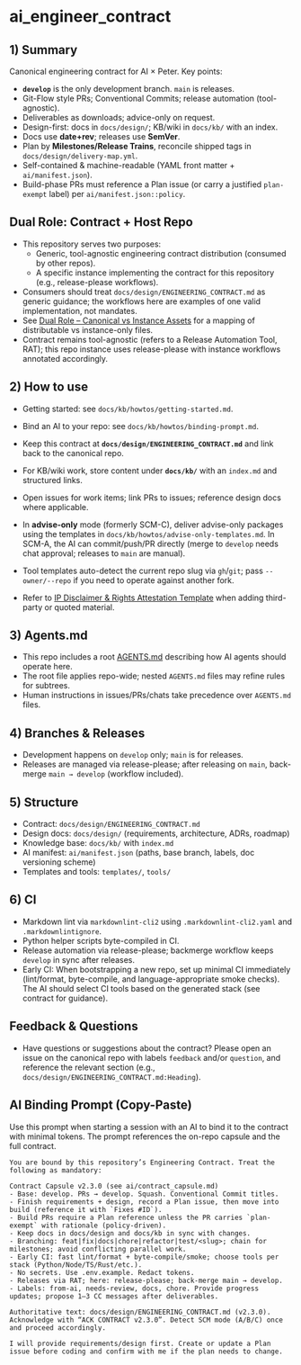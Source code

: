 # ai_engineer_contract

## 1) Summary

Canonical engineering contract for AI × Peter. Key points:

- **`develop`** is the only development branch. `main` is releases.
- Git-Flow style PRs; Conventional Commits; release automation (tool-agnostic).
- Deliverables as downloads; advice-only on request.
- Design-first: docs in `docs/design/`; KB/wiki in `docs/kb/` with an index.
- Docs use **date+rev**; releases use **SemVer**.
- Plan by **Milestones/Release Trains**, reconcile shipped tags in `docs/design/delivery-map.yml`.
- Self-contained & machine-readable (YAML front matter + `ai/manifest.json`).
- Build-phase PRs must reference a Plan issue (or carry a justified `plan-exempt` label) per `ai/manifest.json::policy`.

## Dual Role: Contract + Host Repo

- This repository serves two purposes:
  - Generic, tool-agnostic engineering contract distribution (consumed by other repos).
  - A specific instance implementing the contract for this repository (e.g., release-please workflows).
- Consumers should treat `docs/design/ENGINEERING_CONTRACT.md` as generic guidance; the workflows here are examples of one valid implementation, not mandates.
- See [Dual Role – Canonical vs Instance Assets](docs/kb/dual-role.md) for a mapping of distributable vs instance-only files.
- Contract remains tool-agnostic (refers to a Release Automation Tool, RAT); this repo instance uses release-please with instance workflows annotated accordingly.

## 2) How to use

- Getting started: see `docs/kb/howtos/getting-started.md`.
- Bind an AI to your repo: see `docs/kb/howtos/binding-prompt.md`.

- Keep this contract at **`docs/design/ENGINEERING_CONTRACT.md`** and link back to the canonical repo.
- For KB/wiki work, store content under **`docs/kb/`** with an `index.md` and structured links.
- Open issues for work items; link PRs to issues; reference design docs where applicable.
- In **advise-only** mode (formerly SCM-C), deliver advise-only packages using the templates in `docs/kb/howtos/advise-only-templates.md`. In SCM-A, the AI can commit/push/PR directly (merge to `develop` needs chat approval; releases to `main` are manual).
- Tool templates auto-detect the current repo slug via `gh`/`git`; pass `--owner/--repo` if you need to operate against another fork.
- Refer to [IP Disclaimer & Rights Attestation Template](docs/kb/howtos/ip-disclaimer.md) when adding third-party or quoted material.

## 3) Agents.md

- This repo includes a root [AGENTS.md](AGENTS.md) describing how AI agents should operate here.
- The root file applies repo-wide; nested `AGENTS.md` files may refine rules for subtrees.
- Human instructions in issues/PRs/chats take precedence over `AGENTS.md` files.

## 4) Branches & Releases

- Development happens on `develop` only; `main` is for releases.
- Releases are managed via release-please; after releasing on `main`, back-merge `main → develop` (workflow included).

## 5) Structure

- Contract: `docs/design/ENGINEERING_CONTRACT.md`
- Design docs: `docs/design/` (requirements, architecture, ADRs, roadmap)
- Knowledge base: `docs/kb/` with `index.md`
- AI manifest: `ai/manifest.json` (paths, base branch, labels, doc versioning scheme)
- Templates and tools: `templates/`, `tools/`

## 6) CI

- Markdown lint via `markdownlint-cli2` using `.markdownlint-cli2.yaml` and `.markdownlintignore`.
- Python helper scripts byte-compiled in CI.
- Release automation via release-please; backmerge workflow keeps `develop` in sync after releases.
- Early CI: When bootstrapping a new repo, set up minimal CI immediately (lint/format, byte-compile, and language-appropriate smoke checks). The AI should select CI tools based on the generated stack (see contract for guidance).

## Feedback & Questions

- Have questions or suggestions about the contract? Please open an issue on the canonical repo with labels `feedback` and/or `question`, and reference the relevant section (e.g., `docs/design/ENGINEERING_CONTRACT.md:Heading`).

## AI Binding Prompt (Copy-Paste)

Use this prompt when starting a session with an AI to bind it to the contract with minimal tokens. The prompt references the on-repo capsule and the full contract.

```text
You are bound by this repository’s Engineering Contract. Treat the following as mandatory:

Contract Capsule v2.3.0 (see ai/contract_capsule.md)
- Base: develop. PRs → develop. Squash. Conventional Commit titles.
- Finish requirements + design, record a Plan issue, then move into build (reference it with `Fixes #ID`).
- Build PRs require a Plan reference unless the PR carries `plan-exempt` with rationale (policy-driven).
- Keep docs in docs/design and docs/kb in sync with changes.
- Branching: feat|fix|docs|chore|refactor|test/<slug>; chain for milestones; avoid conflicting parallel work.
- Early CI: fast lint/format + byte-compile/smoke; choose tools per stack (Python/Node/TS/Rust/etc.).
- No secrets. Use .env.example. Redact tokens.
- Releases via RAT; here: release-please; back-merge main → develop.
- Labels: from-ai, needs-review, docs, chore. Provide progress updates; propose 1–3 CC messages after deliverables.

Authoritative text: docs/design/ENGINEERING_CONTRACT.md (v2.3.0). Acknowledge with “ACK CONTRACT v2.3.0”. Detect SCM mode (A/B/C) once and proceed accordingly.

I will provide requirements/design first. Create or update a Plan issue before coding and confirm with me if the plan needs to change.
```
